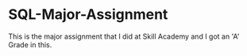 # SQL-Major-Assignment
This is the major assignment that I did  at Skill Academy and I got an 'A' Grade in this.

